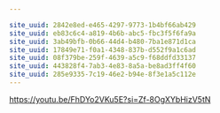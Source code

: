 ```yaml
---

site_uuid: 2842e8ed-e465-4297-9773-1b4bf66ab429
site_uuid: eb83c6c4-a819-4b6b-abc5-fbc3f5f6fa9a
site_uuid: 3ab49bfb-0b66-44d4-b480-7ba1e871d1ca
site_uuid: 17849e71-f0a1-4348-837b-d552f9a1c6ad
site_uuid: 08f379be-259f-4639-a5c9-f68ddfd33137
site_uuid: 443828f4-7ab3-4e83-8a5a-be8ad3ff4f60
site_uuid: 285e9335-7c19-46e2-b94e-8f3e1a5c112e
---
```

https://youtu.be/FhDYo2VKu5E?si=Zf-8OgXYbHizV5tN